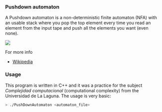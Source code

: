 
### Pushdown automaton

A Pushdown automaton is a non-deterministic finite automaton (NFA) with an usable stack where you pop the top element every time you read an element from the input tape and push all the elements you want (even none).

![](https://upload.wikimedia.org/wikipedia/commons/thumb/7/71/Pushdown-overview.svg/340px-Pushdown-overview.svg.png)

For more info
 - [Wikipedia](https://en.wikipedia.org/wiki/Pushdown_automaton)



### Usage

This program is written in C++ and it was a practice for the subject *Complejidad computacional* (computational complexity) from the Universidad de La Laguna. The usage is very basic:

```bash
> ./PushDownAutomaton <automaton_file>
```
